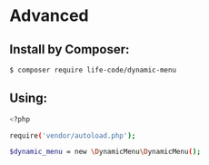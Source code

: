 # Advanced

## Install by Composer:

```sh
$ composer require life-code/dynamic-menu
```

## Using:
```sh
<?php

require('vendor/autoload.php');

$dynamic_menu = new \DynamicMenu\DynamicMenu();

```